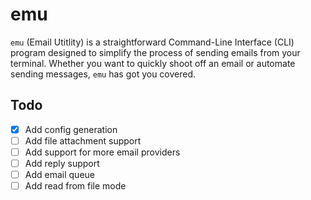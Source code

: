 # emu
`emu` (Email Utitlity) is a straightforward Command-Line Interface (CLI) program designed to simplify the process of sending emails from your terminal. Whether you want to quickly shoot off an email or automate sending messages, `emu` has got you covered.


## Todo
- [x] Add config generation
- [ ] Add file attachment support
- [ ] Add support for more email providers
- [ ] Add reply support
- [ ] Add email queue
- [ ] Add read from file mode
